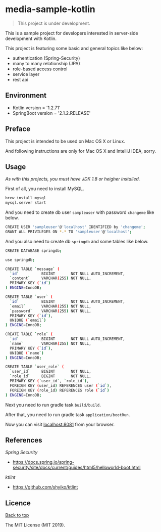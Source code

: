 # media-sample-kotlin

> This project is under development.

This is a sample project for developers interested in server-side development with Kotlin.

This project is featuring some basic and general topics like below:

* authentication (Spring-Security)
* many to many relationship (JPA)
* role-based access control
* service layer
* rest api

## Environment

* Kotlin version = '1.2.71'
* SpringBoot version = '2.1.2.RELEASE'

## Preface

This project is intended to be used on Mac OS X or Linux.

And following instructions are only for Mac OS X and IntelliJ IDEA, sorry.

## Usage

*As with this projects, you must have JDK 1.8 or heigher installed.*

First of all, you need to install MySQL.

```bash
brew install mysql
mysql.server start
```

And you need to create db user `sampleuser` with password `changeme` like below.

```bash
CREATE USER 'sampleuser'@'localhost' IDENTIFIED by 'changeme';
GRANT ALL PRIVILEGES ON *.* TO 'sampleuser'@'localhost';
```

And you also need to create db `springdb` and some tables like below.

```bash
CREATE DATABASE springdb;

use springdb;

CREATE TABLE `message` (
  `id`          BIGINT       NOT NULL AUTO_INCREMENT,
  `content`     VARCHAR(255) NOT NULL,
  PRIMARY KEY (`id`)
) ENGINE=InnoDB;

CREATE TABLE `user` (
  `id`          BIGINT       NOT NULL AUTO_INCREMENT,
  `email`       VARCHAR(255) NOT NULL,
  `password`    VARCHAR(255) NOT NULL,
  PRIMARY KEY (`id`),
  UNIQUE (`email`)
) ENGINE=InnoDB;

CREATE TABLE `role` (
  `id`          BIGINT       NOT NULL AUTO_INCREMENT,
  `name`        VARCHAR(255) NOT NULL,
  PRIMARY KEY (`id`),
  UNIQUE (`name`)
) ENGINE=InnoDB;

CREATE TABLE `user_role` (
  `user_id`     BIGINT       NOT NULL,
  `role_id`     BIGINT       NOT NULL,
  PRIMARY KEY (`user_id`, `role_id`),
  FOREIGN KEY (user_id) REFERENCES user (`id`),
  FOREIGN KEY (role_id) REFERENCES role (`id`)
) ENGINE=InnoDB;
```

Next you need to run gradle task `build/build`.

After that, you need to run gradle task `application/bootRun`.

Now you can visit [localhost:8081](http://localhost:8081) from your browser.

## References

*Spring Security*
* https://docs.spring.io/spring-security/site/docs/current/guides/html5/helloworld-boot.html

*ktlint*
* https://github.com/shyiko/ktlint


## Licence

<a href="#media-sample-kotlin">Back to top</a>

The MIT License (MIT 2019).
